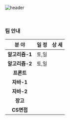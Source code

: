  ![header](https://capsule-render.vercel.app/api?type=soft&color=auto&height=63&section=header&text=공지사항&fontSize=35)

<br>

### 팀 안내

|     분 야      | 일 정 | 상 세 |
| :------------: | :---: | :---: |
| **알고리즘-1** | 토,일 |       |
| **알고리즘-2** | 토,일 |       |
|   **프론트**   |       |       |
|   **자바-1**   |       |       |
|   **자바-2**   |       |       |
|    **장고**    |       |       |
|   **CS면접**   |       |       |

